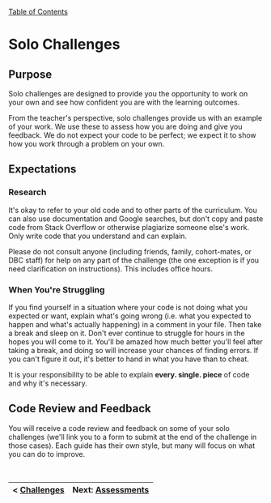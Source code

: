 [Table of Contents](README.md)

# Solo Challenges

## Purpose
Solo challenges are designed to provide you the opportunity to work on your own and see how confident you are with the learning outcomes.

From the teacher's perspective, solo challenges provide us with an example of your work. We use these to assess how you are doing and give you feedback. We do not expect your code to be perfect; we expect it to show how you work through a problem on your own.

## Expectations
### Research
It's okay to refer to your old code and to other parts of the curriculum. You can also use documentation and Google searches, but don't copy and paste code from Stack Overflow or otherwise plagiarize someone else's work. Only write code that you understand and can explain.

Please do not consult anyone (including friends, family, cohort-mates, or DBC staff) for help on any part of the challenge (the one exception is if you need clarification on instructions). This includes office hours.

### When You're Struggling
If you find yourself in a situation where your code is not doing what you expected or want, explain what's going wrong (i.e. what you expected to happen and what's actually happening) in a comment in your file. Then take a break and sleep on it. Don't ever continue to struggle for hours in the hopes you will come to it. You'll be amazed how much better you'll feel after taking a break, and doing so will increase your chances of finding errors. If you can't figure it out, it's better to hand in what you have than to cheat.

It is your responsibility to be able to explain **every. single. piece** of code and why it's necessary.

## Code Review and Feedback

You will receive a code review and feedback on some of your solo challenges (we'll link you to a form to submit at the end of the challenge in those cases). Each guide has their own style, but many will focus on what you can do to improve.

<br>

|< [Challenges](challenges.md)|Next: [Assessments](assessments.md)|
|---|---|